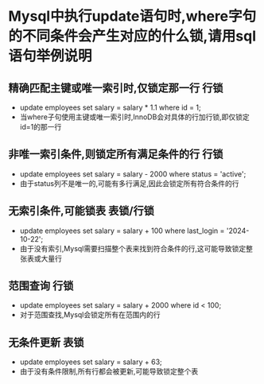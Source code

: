 # Mysql中执行update语句时,where字句的不同条件会产生对应的什么锁,请用sql语句举例说明

  ## 精确匹配主键或唯一索引时,仅锁定那一行  行锁
  - update employees set salary = salary * 1.1 where id = 1;
  - 当where子句使用主键或唯一索引时,InnoDB会对具体的行加行锁,即仅锁定id=1的那一行

  ## 非唯一索引条件,则锁定所有满足条件的行  行锁
  - update employees set salary = salary - 2000 where status = 'active';
  - 由于status列不是唯一的,可能有多行满足,因此会锁定所有符合条件的行

  ## 无索引条件,可能锁表  表锁/行锁
  - update employees set salary = salary + 100 where last_login = '2024-10-22';
  - 由于没有索引,Mysql需要扫描整个表来找到符合条件的行,这可能导致锁定整张表或大量行

  ## 范围查询  行锁
  - update employees set salary = salary + 2000 where id < 100;
  - 对于范围查找,Mysql会锁定所有在范围内的行

  ## 无条件更新  表锁
  - update employees set salary = salary + 63;
  - 由于没有条件限制,所有行都会被更新,可能导致锁定整个表

